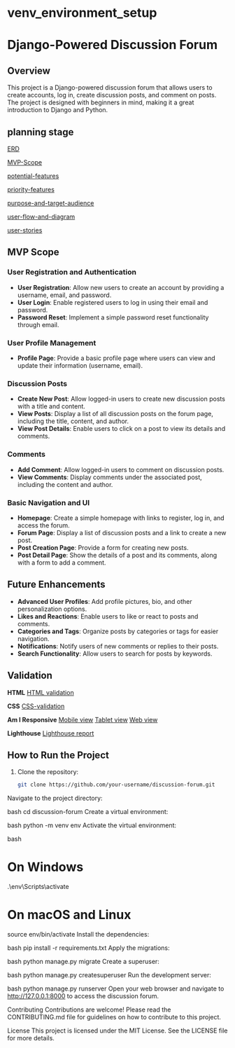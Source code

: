 # venv_environment_setup
# Django-Powered Discussion Forum

## Overview
This project is a Django-powered discussion forum that allows users to create accounts, log in, create discussion posts, and comment on posts. The project is designed with beginners in mind, making it a great introduction to Django and Python.

## planning stage
[ERD](text_files\erd.txt)

[MVP-Scope](text_files\MVP_Scope.txt)

[potential-features](text_files\potential_features.txt)

[priority-features](text_files\priority_features.txt)

[purpose-and-target-audience](text_files\purpose_and_target_audience.txt)

[user-flow-and-diagram](text_files\User_Flow_and_diagram.txt)

[user-stories](text_files\user_stories.txt)

## MVP Scope
### User Registration and Authentication
- **User Registration**: Allow new users to create an account by providing a username, email, and password.
- **User Login**: Enable registered users to log in using their email and password.
- **Password Reset**: Implement a simple password reset functionality through email.

### User Profile Management
- **Profile Page**: Provide a basic profile page where users can view and update their information (username, email).

### Discussion Posts
- **Create New Post**: Allow logged-in users to create new discussion posts with a title and content.
- **View Posts**: Display a list of all discussion posts on the forum page, including the title, content, and author.
- **View Post Details**: Enable users to click on a post to view its details and comments.

### Comments
- **Add Comment**: Allow logged-in users to comment on discussion posts.
- **View Comments**: Display comments under the associated post, including the content and author.

### Basic Navigation and UI
- **Homepage**: Create a simple homepage with links to register, log in, and access the forum.
- **Forum Page**: Display a list of discussion posts and a link to create a new post.
- **Post Creation Page**: Provide a form for creating new posts.
- **Post Detail Page**: Show the details of a post and its comments, along with a form to add a comment.

## Future Enhancements
- **Advanced User Profiles**: Add profile pictures, bio, and other personalization options.
- **Likes and Reactions**: Enable users to like or react to posts and comments.
- **Categories and Tags**: Organize posts by categories or tags for easier navigation.
- **Notifications**: Notify users of new comments or replies to their posts.
- **Search Functionality**: Allow users to search for posts by keywords.


## Validation 
**HTML**
[HTML validation](https://ibb.co/DPMmzLp)

**CSS**
[CSS-validation]()

**Am I Responsive**
[Mobile view](https://ibb.co/fz8ZsBmc)
[Tablet view](https://ibb.co/vvfdQqKk)
[Web view](https://ibb.co/53Ymd1T)

**Lighthouse**
[Lighthouse report](https://ibb.co/bRK3YF5)


## How to Run the Project
1. Clone the repository:
   ```bash
   git clone https://github.com/your-username/discussion-forum.git
Navigate to the project directory:

bash
cd discussion-forum
Create a virtual environment:

bash
python -m venv env
Activate the virtual environment:

bash
# On Windows
.\env\Scripts\activate

# On macOS and Linux
source env/bin/activate
Install the dependencies:

bash
pip install -r requirements.txt
Apply the migrations:

bash
python manage.py migrate
Create a superuser:

bash
python manage.py createsuperuser
Run the development server:

bash
python manage.py runserver
Open your web browser and navigate to http://127.0.0.1:8000 to access the discussion forum.

Contributing
Contributions are welcome! Please read the CONTRIBUTING.md file for guidelines on how to contribute to this project.

License
This project is licensed under the MIT License. See the LICENSE file for more details.